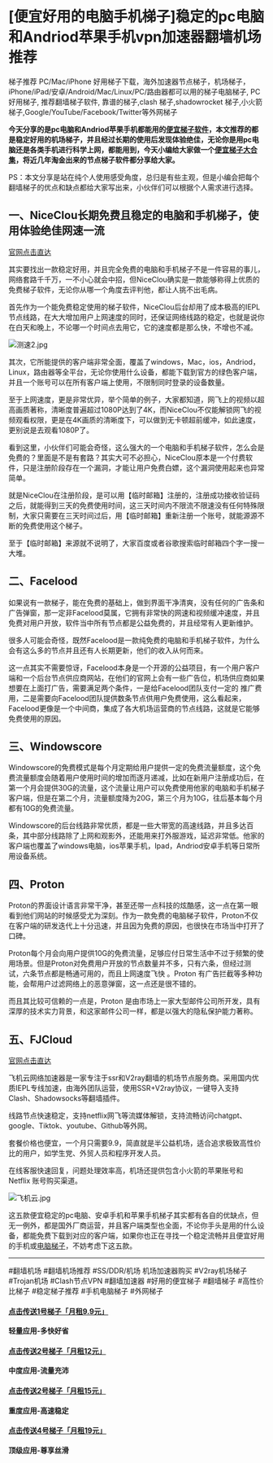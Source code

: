 # [便宜好用的电脑手机梯子]稳定的pc电脑和Andriod苹果手机vpn加速器翻墙机场推荐
梯子推荐 PC/Mac/iPhone 好用梯子下载，海外加速器节点梯子，机场梯子， iPhone/iPad/安卓/Android/Mac/Linux/PC/路由器都可以用的梯子电脑梯子, PC 好用梯子, 推荐翻墙梯子软件,  靠谱的梯子,clash 梯子,shadowrocket 梯子,小火箭梯子,Google/YouTube/Facebook/Twitter等外网梯子

**今天分享的是pc电脑和Andriod苹果手机都能用的[便宜梯子软件](https://github.com/Tecnono/tizi-4)，本文推荐的都是稳定好用的机场梯子，并且经过长期的使用后发现体验绝佳，无论你是用pc电脑还是各类手机进行科学上网，都能用到，今天小编给大家做一个[便宜梯子大合集](https://musescore.org/zh-hans/node/370028)，将近几年淘金出来的节点梯子软件都分享给大家。**

PS：本文分享是站在纯个人使用感受角度，总归是有些主观，但是小编会把每个翻墙梯子的优点和缺点都给大家写出来，小伙伴们可以根据个人需求进行选择。

## 一、NiceClou长期免费且稳定的电脑和手机梯子，使用体验绝佳网速一流
[官网点击直达](https://go.51tz.cc/nicecloud)

其实要找出一款稳定好用，并且完全免费的电脑和手机梯子不是一件容易的事儿，网络套路千千万，一不小心就会中招，但NiceClou确实是一款能够称得上优质的免费梯子软件，无论你从哪一个角度去评判他，都让人挑不出毛病。

首先作为一个能免费稳定使用的梯子软件，NiceClou后台却用了成本极高的IEPL节点线路，在大大增加用户上网速度的同时，还保证网络线路的稳定，也就是说你在白天和晚上，不论哪一个时间点去用它，它的速度都是那么快，不增也不减。

![测速2.jpg](https://s2.loli.net/2023/10/21/45VAl8QhfcPzvua.jpg)


其次，它所能提供的客户端非常全面，覆盖了windows，Mac，ios，Andriod，Linux，路由器等全平台，无论你使用什么设备，都能下载到官方的绿色客户端，并且一个账号可以在所有客户端上使用，不限制同时登录的设备数量。

至于上网速度，更是非常优异，举个简单的例子，大家都知道，网飞上的视频以超高画质著称，清晰度普遍超过1080P达到了4K，而NiceClou不仅能解锁网飞的视频观看权限，更是在4K画质的清晰度下，可以做到无卡顿超前缓冲，如此速度，更别说是去观看1080P了。

看到这里，小伙伴们可能会奇怪，这么强大的一个电脑和手机梯子软件，怎么会是免费的？里面是不是有套路？其实大可不必担心，NiceClou原本是一个付费软件，只是注册阶段存在一个漏洞，才能让用户免费白嫖，这个漏洞使用起来也异常简单。

就是NiceClou在注册阶段，是可以用【临时邮箱】注册的，注册成功接收验证码之后，就能得到三天的免费使用时间，这三天时间内不限流不限速没有任何特殊限制，大家只需要在三天时间过后，用【临时邮箱】重新注册一个账号，就能源源不断的免费使用这个梯子。

至于【临时邮箱】来源就不说明了，大家百度或者谷歌搜索临时邮箱四个字一搜一大堆。

## 二、Facelood
如果说有一款梯子，能在免费的基础上，做到界面干净清爽，没有任何的广告条和广告弹窗，那一定非Facelood莫属，它拥有非常快的网速和视频缓冲速度，并且免费对用户开放，软件当中所有节点都是公益免费的，并且经常有人更新维护。

很多人可能会奇怪，既然Facelood是一款纯免费的电脑和手机梯子软件，为什么会有这么多的节点并且还有人长期更新，他们的收入从何而来。

这一点其实不需要惊讶，Facelood本身是一个开源的公益项目，有一个用户客户端和一个后台节点供应商网站，在他们的官网上会有一些广告位，机场供应商如果想要在上面打广告，需要满足两个条件，一是给Facelood团队支付一定的 推广费用，二是需要向Facelood团队提供数条节点供用户免费使用，这么看起来，Facelood更像是一个中间商，集成了各大机场运营商的节点线路，这就是它能够免费使用的原因。


## 三、Windowscore
Windowscore的免费模式是每个月定期给用户提供一定的免费流量额度，这个免费流量额度会随着用户使用时间的增加而逐月递减，比如在新用户注册成功后，在第一个月会提供30G的流量，这个流量让用户可以免费使用他家的电脑和手机梯子客户端，但是在第二个月，流量额度降为20G，第三个月为10G，往后基本每个月都有10G的免费流量。

Windowscore的后台线路非常优质，都是一些大带宽的高速线路，并且多达百条，其中部分线路除了上网和观影外，还能用来打外服游戏，延迟非常低。他家的客户端也覆盖了windows电脑，ios苹果手机，Ipad，Andriod安卓手机等日常所用设备系统。


## 四、Proton
Proton的界面设计语言非常干净，甚至还带一点科技的炫酷感，这一点在第一眼看到他们网站的时候感受尤为深刻。作为一款免费的电脑梯子软件，Proton不仅在客户端的研发迭代上十分迅速，并且因为免费的原因，也很快在市场当中打开了口碑。

Proton每个月会向用户提供10G的免费流量，足够应付日常生活中不过于频繁的使用场景。但是Proton对免费用户开放的节点数量并不多，只有六条，但经过测试，六条节点都是畅通可用的，而且上网速度飞快 。Proton 有广告拦截等多种功能，会帮用户过滤网络上的恶意弹窗，这一点还是很不错的。

而且其比较可信赖的一点是，Proton 是由市场上一家大型邮件公司所开发，具有深厚的技术实力背景，和这家邮件公司一样，都是以强大的隐私保护能力著称。


## 五、FJCloud
[官网点击直达](https://go.51tz.cc/fjcloud)

飞机云网络加速器是一家专注于ssr和V2ray翻墙的机场节点服务商。采用国内优质IEPL专线加速，由海外团队运营，使用SSR+V2ray协议，一键导入支持Clash、Shadowsocks等翻墙插件。

线路节点快速稳定，支持netflix网飞等流媒体解锁，支持流畅访问chatgpt、google、Tiktok、youtube、Github等外网。

套餐价格也便宜，一个月只需要9.9，简直就是半公益机场，适合追求极致高性价比的用户，如学生党、外贸人员和程序开发人员。

在线客服快速回复，问题处理效率高，机场还提供包含小火箭的苹果账号和 Netflix 账号购买渠道。


![飞机云.jpg](https://s2.loli.net/2023/11/28/XdGP2lkvg6xY1QS.jpg)


这五款便宜稳定的pc电脑、安卓手机和苹果手机梯子其实都有各自的优缺点，但无一例外，都是国外厂商运营，并且客户端类型也全面，不论你手头是用的什么设备，都能免费下载到对应的客户端，如果你也正在寻找一个稳定流畅并且便宜好用的手机或[电脑梯子](https://musescore.org/zh-hans/node/370033)，不妨考虑下这五款。

---

#翻墙机场 #翻墙机场推荐 #SS/DDR/机场 机场加速器购买 #V2ray机场梯子 #Trojan机场 #Clash节点VPN #翻墙加速器 #好用的便宜梯子 #翻墙梯子 #高性价比梯子 #稳定梯子推荐 #手机电脑梯子 #外网梯子


#### [点击传送1号梯子「月租9.9元」](https://go.1vpn.cc/jife)
**轻量应用-多快好省**

#### [点击传送2号梯子「月租12元」](https://go.1vpn.cc/nisi)
**中度应用-流量充沛**

#### [点击传送2号梯子「月租15元」](https://go.1vpn.cc/3fan)
**重度应用-高速稳定**

#### [点击传送4号梯子「月租19元」](https://go.1vpn.cc/suyu)
**顶级应用-尊享丝滑**

